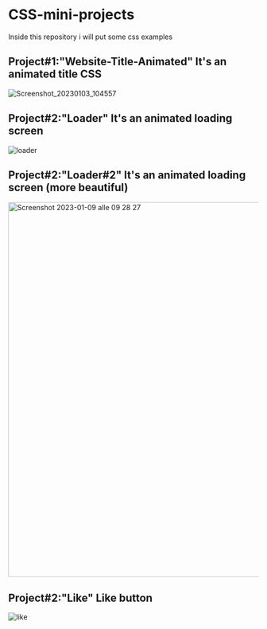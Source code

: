 # CSS-mini-projects
Inside this repository i will put some css examples

## Project#1:"Website-Title-Animated" It's an animated title CSS
![Screenshot_20230103_104557](https://user-images.githubusercontent.com/57111980/210333366-504977d3-76f3-4469-ac72-d0ced1c0ca6f.png)

## Project#2:"Loader" It's an animated loading screen
![loader](https://user-images.githubusercontent.com/57111980/210587618-b646ceff-101e-4d76-aa34-531bc38c702b.png)

## Project#2:"Loader#2" It's an animated loading screen (more beautiful)
<img width="753" alt="Screenshot 2023-01-09 alle 09 28 27" src="https://user-images.githubusercontent.com/57111980/211267209-a7dd6a32-556b-42a7-8e1e-0c5c375aaabd.png">

## Project#2:"Like" Like button
![like](https://user-images.githubusercontent.com/57111980/211353071-659545dd-86c1-46df-b84b-dd7f565aa9d3.gif)
